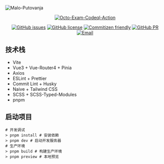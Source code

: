 ![Malo-Putovanja](https://socialify.git.ci/Lmmmmmm-bb/Malo-Putovanja/image?description=1&theme=Light)

<p align="center">
<a href="https://github.com/Lmmmmmm-bb/Octo-Exam/actions/workflows/codeql-analysis.yml"><img alt="Octo-Exam-Codeql-Action" src="https://github.com/Lmmmmmm-bb/Malo-Putovanja/actions/workflows/codeql-analysis.yml/badge.svg"></a>
</p>
<p align="center">
<a href="https://github.com/Lmmmmmm-bb/Malo-Putovanja/issues"><img alt="GitHub issues" src="https://img.shields.io/github/issues/Lmmmmmm-bb/Malo-Putovanja"></a>
<a href="https://github.com/Lmmmmmm-bb/Malo-Putovanja/blob/main/LICENSE"><img alt="GitHub license" src="https://img.shields.io/github/license/Lmmmmmm-bb/Malo-Putovanja"></a>
<a href="http://commitizen.github.io/cz-cli/"><img alt="Commitizen friendly" src="https://img.shields.io/badge/commitizen-friendly-brightgreen.svg"></a>
<a href="https://github.com/Lmmmmmm-bb/Malo-Putovanja/pulls"><img alt="GitHub PR" src="https://img.shields.io/badge/PR-Welcome-%2345A2FF"></a>
<a href="mailto:lmmmmmm12138@gmail.com"><img alt="Email" src="https://img.shields.io/badge/Email-Google-%23d95040"></a>
</p>

## 技术栈

- Vite
- Vue3 + Vue-Router4 + Pinia
- Axios
- ESLint + Prettier
- Commit Lint + Husky
- Naive + Tailwind CSS
- SCSS + SCSS-Typed-Modules
- pnpm

## 启动项目

```shell
# 开发调试
> pnpm install # 安装依赖
> pnpm dev # 启动开发服务器
# 生产环境
> pnpm build # 构建生产环境
> pnpm preview # 本地预览
```
